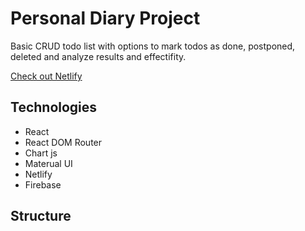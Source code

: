 # Personal Diary Project

Basic CRUD todo list with options to mark todos as done, postponed, deleted and analyze results and effectifity.

[Check out Netlify](https://julie-cherner-diary-project.netlify.app/)

## Technologies

- React
- React DOM Router
- Chart js
- Materual UI
- Netlify
- Firebase

## Structure
